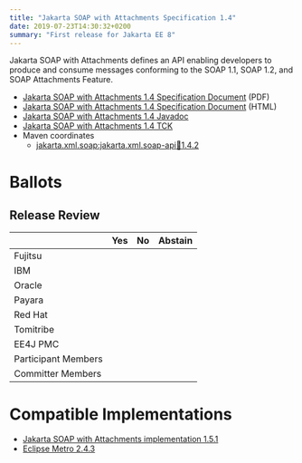 ```yaml
---
title: "Jakarta SOAP with Attachments Specification 1.4"
date: 2019-07-23T14:30:32+0200
summary: "First release for Jakarta EE 8"
---
```

Jakarta SOAP with Attachments defines an API enabling developers to produce
and consume messages conforming to the SOAP 1.1, SOAP 1.2, and SOAP Attachments Feature.

* [Jakarta SOAP with Attachments 1.4 Specification Document](./jakarta.xml.soap-spec-1.4.pdf) (PDF)
* [Jakarta SOAP with Attachments 1.4 Specification Document](./jakarta.xml.soap-spec-1.4.html) (HTML)
* [Jakarta SOAP with Attachments 1.4 Javadoc](./apidocs)
* [Jakarta SOAP with Attachments 1.4 TCK](http://download.eclipse.org/ee4j/jakartaee-tck/jakartaee8-eftl/promoted/eclipse-soap-tck-1.4.0.zip)
* Maven coordinates
  * [jakarta.xml.soap:jakarta.xml.soap-api:jar:1.4.2](https://search.maven.org/artifact/jakarta.xml.soap/jakarta.xml.soap-api/1.4.2/jar)

# Ballots

## Release Review


|                       |  Yes    | No      | Abstain  |
|-----------------------|---------|---------|----------|
|Fujitsu                |         |         |          |
|IBM                    |         |         |          |
|Oracle                 |         |         |          |
|Payara                 |         |         |          |
|Red Hat                |         |         |          |
|Tomitribe              |         |         |          |
|EE4J PMC               |         |         |          |
|Participant Members    |         |         |          |
|Committer Members      |         |         |          |


# Compatible Implementations

* [Jakarta SOAP with Attachments implementation 1.5.1](https://eclipse-ee4j.github.io/metro-saaj/)
* [Eclipse Metro 2.4.3](https://eclipse-ee4j.github.io/metro-wsit/)
